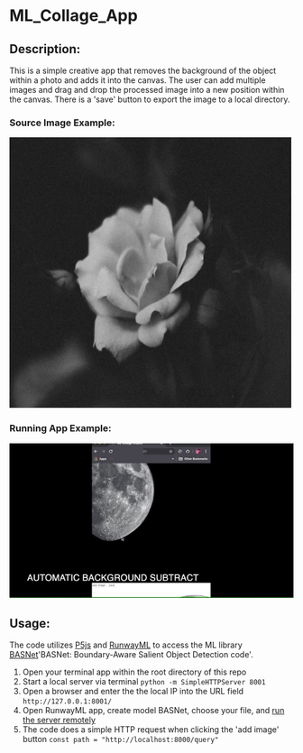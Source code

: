 # ML_Collage_App 

## Description: 

This is a simple creative app that removes the background of the object within a photo and adds it into the canvas. The user can add multiple images and drag and drop the processed image into a new position within the canvas. There is a 'save' button to export the image to a local directory. 

### Source Image Example:
<img src="https://github.com/nightshining/ML_Collage_App/blob/master/assets/flower2.png?raw=true" width="500" height="480"> </img>

### Running App Example:
![](https://github.com/nightshining/ML_Collage_App/blob/master/assets/gif_collage.gif?raw=true)

## Usage: 

The code utilizes [P5js](https://p5js.org/) and [RunwayML](https://runwayml.com/) to access the ML library [BASNet](https://github.com/NathanUA/BASNet)'BASNet: Boundary-Aware Salient Object Detection code'.

1. Open your terminal app within the root directory of this repo
2. Start a local server via terminal
``` python -m SimpleHTTPServer 8001 ```
3. Open a browser and enter the the local IP into the URL field 
``` http://127.0.0.1:8001/ ```
4. Open RunwayML app, create model BASNet, choose your file, and [run the server remotely](https://www.youtube.com/watch?v=db1USOwbRPQ)
5. The code does a simple HTTP request when clicking the 'add image' button
``` const path = "http://localhost:8000/query" ```







